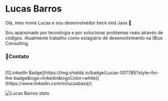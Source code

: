 <h1> Lucas Barros </h1>


Olá, meu nome Lucas e sou desenvolvedor beck end Java 👋

Sou apaixonado por tecnologia e por solucionar problemas reais através de códigos. Atualmente trabalho como estagiário de desenvolvimento na iBlue Consulting.<br>

<h3>📱Contato</h3><br>
[![LinkedIn Badge](https://img.shields.io/badge/Lucas-0077B5?style=for-the-badge&logo=linkedin&logoColor=white)](https://www.linkedin.com/in/lucasbezq/)<br>



![Lucas Barros stats](https://github-readme-stats.vercel.app/api?username=lucasbezq&show_icons=true&theme=radical)

